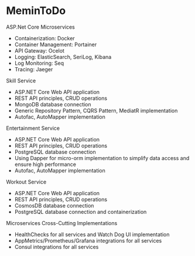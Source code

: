 # MeminToDo
ASP.Net Core Microservices

- Containerization: Docker
- Container Management: Portainer
- API Gateway: Ocelot
- Logging: ElasticSearch, SeriLog, Kibana
- Log Monitoring: Seq
- Tracing: Jaeger

Skill Service
- ASP.NET Core Web API application
- REST API principles, CRUD operations
- MongoDB database connection
- Generic Repository Pattern, CQRS Pattern, MediatR implementation
- Autofac, AutoMapper implementation

Entertainment Service
- ASP.NET Core Web API application
- REST API principles, CRUD operations
- PostgreSQL database connection
- Using Dapper for micro-orm implementation to simplify data access and ensure high performance
- Autofac, AutoMapper implementation

Workout Service
- ASP.NET Core Web API application
- REST API principles, CRUD operations
- CosmosDB database connection
- PostgreSQL database connection and containerization

Microservices Cross-Cutting Implementations
- HealthChecks for all services and Watch Dog UI implementation
- AppMetrics/Prometheus/Grafana integrations for all services
- Consul integrations for all services
